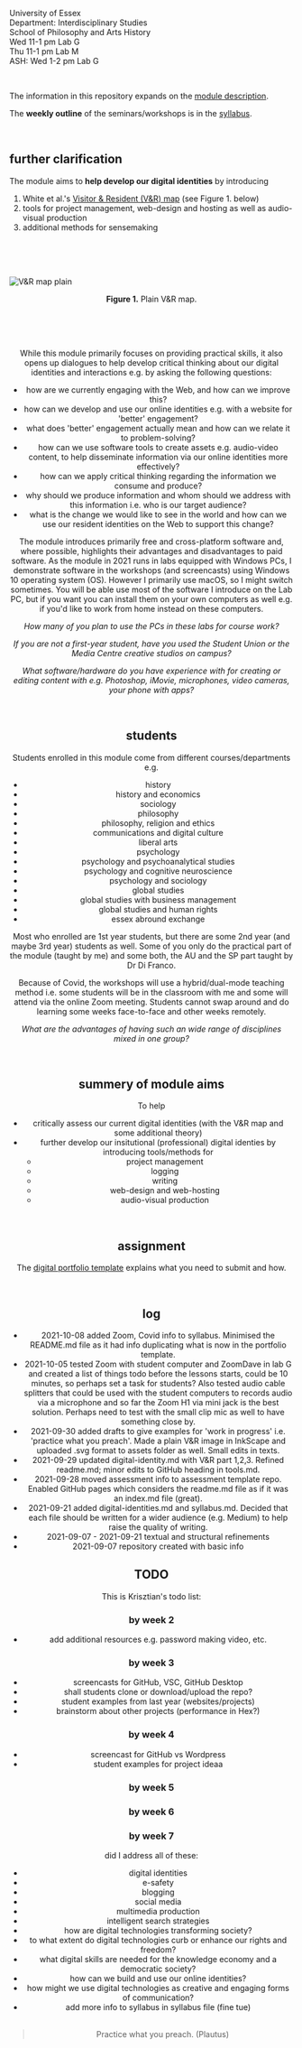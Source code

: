 <!-- #todo can I add a custom title in an HTML head here? -->

University of Essex    
Department: Interdisciplinary Studies   
School of Philosophy and Arts History  
Wed 11-1 pm Lab G  
Thu 11-1 pm Lab M  
ASH: Wed 1-2 pm Lab G

<br>
    
The information in this repository expands on the [module description](https://github.com/krisztian-hofstadter-tedor/CS220-AU-navigating-the-digital-world/blob/main/assets/doc/CS220-4-and-CS220-5-AU%20-%20Krisztian%20Hofstadter-Mod%20Des%20FINAL%20(1).pdf).

The **weekly outline** of the seminars/workshops is in the [syllabus](syllabus.md).

<br>

## further clarification
The module aims to **help develop our digital identities** by introducing

1. White et al.'s [Visitor & Resident (V&R) map](digital-identities.md/#visitors-and-residents) (see Figure 1. below)
2. tools for project management, web-design and hosting as well as audio-visual production
3. additional methods for sensemaking

<br><br><br>

![V&R map plain](assets/img/vr-map-plain.svg)<center><strong>Figure 1.</strong> Plain V&R map.

<br><br><br>

While this module primarily focuses on providing practical skills, it also opens up dialogues to help develop critical thinking about our digital identities and interactions e.g. by asking the following questions:

- how are we currently engaging with the Web, and how can we improve this?
- how can we develop and use our online identities e.g. with a website for 'better' engagement?
- what does 'better' engagement actually mean and how can we relate it to problem-solving?
- how can we use software tools to create assets e.g. audio-video content, to help disseminate information via our online identities more effectively?
- how can we apply critical thinking regarding the information we consume and produce?
- why should we produce information and whom should we address with this information i.e. who is our target audience?
- what is the change we would like to see in the world and how can we use our resident identities on the Web to support this change?

The module introduces primarily free and cross-platform software and, where possible, highlights their advantages and disadvantages to paid software. As the module in 2021 runs in labs equipped with Windows PCs, I demonstrate software in the workshops (and screencasts) using Windows 10 operating system (OS). However I primarily use macOS, so I might switch sometimes. You will be able use most of the software I introduce on the Lab PC, but if you want you can install them on your own computers as well e.g. if you'd like to work from home instead on these computers.
  
_How many of you plan to use the PCs in these labs for course work?_

_If you are not a first-year student, have you used the Student Union or the Media Centre creative studios on campus?_

_What software/hardware do you have experience with for creating or editing content with e.g. Photoshop, iMovie, microphones, video cameras, your phone with apps?_

<br>

## students
Students enrolled in this module come from different courses/departments e.g.
  - history
  - history and economics
  - sociology
  - philosophy
  - philosophy, religion and ethics
  - communications and digital culture 
  - liberal arts
  - psychology
  - psychology and psychoanalytical studies
  - psychology and cognitive neuroscience
  - psychology and sociology
  - global studies
  - global studies with business management
  - global studies and human rights
  - essex abround exchange

Most who enrolled are 1st year students, but there are some 2nd year (and maybe 3rd year) students as well. Some of you only do the practical part of the module (taught by me) and some both, the AU and the SP part taught by Dr Di Franco.
  
Because of Covid, the workshops will use a hybrid/dual-mode teaching method i.e. some students will be in the classroom with me and some will attend via the online Zoom meeting. Students cannot swap around and do learning some weeks face-to-face and other weeks remotely.
  
_What are the advantages of having such an wide range of disciplines mixed in one group?_

<br>

## summery of module aims
To help 
- critically assess our current digital identities (with the V&R map and some additional theory)
- further develop our insitutional (professional) digital identies by introducing tools/methods for
  - project management
  - logging
  - writing
  - web-design and web-hosting
  - audio-visual production

<br>

## assignment
The [digital portfolio template](https://github.com/krisztian-hofstadter-tedor/CS220-AU-portfolio) explains what you need to submit and how. 
 
<br>

## log
- 2021-10-08 added Zoom, Covid info to syllabus. Minimised the README.md file as it had info duplicating what is now in the portfolio template.
- 2021-10-05 tested Zoom with student computer and ZoomDave in lab G and created a list of things todo before the lessons starts, could be 10 minutes, so perhaps set a task for students? Also tested audio cable splitters that could be used with the student computers to records audio via a microphone and so far the Zoom H1 via mini jack is the best solution. Perhaps need to test with the small clip mic as well to have something close by. 
- 2021-09-30 added drafts to give examples for 'work in progress' i.e. 'practice what you preach'. Made a plain V&R image in InkScape and uploaded .svg format to assets folder as well. Small edits in texts.
- 2021-09-29 updated digital-identity.md with V&R part 1,2,3. Refined readme.md; minor edits to GitHub heading in tools.md.
- 2021-09-28 moved assessment info to assessment template repo. Enabled GitHub pages which considers the readme.md file as if it was an index.md file (great).
- 2021-09-21 added digital-identities.md and syllabus.md. Decided that each file should be written for a wider audience (e.g. Medium) to help raise the quality of writing.
- 2021-09-07 - 2021-09-21 textual and structural refinements
- 2021-09-07 repository created with basic info
  
 ## TODO
 This is Krisztian's todo list:
 
 ### by week 2
- add additional resources e.g. password making video, etc. 

### by week 3
- screencasts for GitHub, VSC, GitHub Desktop
- shall students clone or download/upload the repo?
- student examples from last year (websites/projects)
- brainstorm about other projects (performance in Hex?)

### by week 4
- screencast for GitHub vs Wordpress
- student examples for project ideaa

### by week 5

### by week 6

### by week 7
did I address all of these:
  - digital identities
  - e-safety
  - blogging
  - social media
  - multimedia production
  - intelligent search strategies
  - how are digital technologies transforming society?
  - to what extent do digital technologies curb or enhance our rights and freedom?
  - what digital skills are needed for the knowledge economy and a democratic society?
  - how can we build and use our online identities?
  - how might we use digital technologies as creative and engaging forms of communication?
  - add more info to syllabus in syllabus file (fine tue)
<br><br>

> Practice what you preach. (Plautus)
